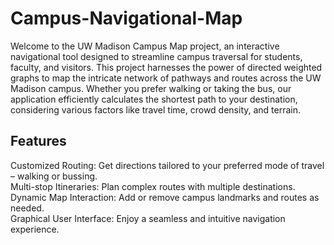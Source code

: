 # Campus-Navigational-Map
Welcome to the UW Madison Campus Map project, an interactive navigational tool designed to streamline campus traversal for students, faculty, and visitors. This project harnesses the power of directed weighted graphs to map the intricate network of pathways and routes across the UW Madison campus. Whether you prefer walking or taking the bus, our application efficiently calculates the shortest path to your destination, considering various factors like travel time, crowd density, and terrain.
## Features
Customized Routing: Get directions tailored to your preferred mode of travel – walking or bussing.<br>
Multi-stop Itineraries: Plan complex routes with multiple destinations.<br>
Dynamic Map Interaction: Add or remove campus landmarks and routes as needed.<br>
Graphical User Interface: Enjoy a seamless and intuitive navigation experience.
